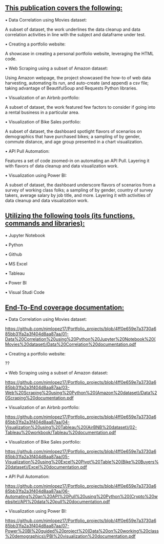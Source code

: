 ## <ins>This publication covers the following:<ins>

• Data Correlation using Movies dataset: 

A subset of dataset, the work underlines the data cleanup and data correlation activities in line with the subject and dataframe under test.

• Creating a portfolio website: 

A showcase in creating a personal portfolio website, leveraging the HTML code.

• Web Scraping using a subset of Amazon dataset:

Using Amazon webpage, the project showcased the how-to of web data harvesting, automating its run, 
and auto-create (and append) a csv file; taking advantage of BeautifulSoup and Requests Python libraries.

• Visualization of an Airbnb portfolio: 

A subset of dataset, the work featured few factors to consider if going into a rental business in a particular area.

• Visualization of Bike Sales portfolio: 

A subset of dataset, the dashboard spotlight flavors of scenarios on demographics that have purchased bikes; 
a sampling of by gender, commute distance, and age group presented in a chart visualization.

• API Pull Automation: 

Features a set of code zoomed-in on automating an API Pull. Layering it with flavors of data cleanup and data visualization work.

• Visualization using Power BI: 

A subset of dataset, the dashboard underscore flavors of scenarios from a survey of working class folks; a sampling of by gender, 
country of survey takers, average salary by job title, and more. Layering it with activities of data cleanup and data visualization work.

## <ins>Utilizing the following tools (its functions, commands and libraries):<ins>

• Jupyter Notebook 

• Python  

• Github  

• MS Excel

• Tableau

• Power BI

• Visual Studi Code

## <ins>End-To-End coverage documentation:<ins>

• Data Correlation using Movies dataset:  

https://github.com/njmlopez17/Portfolio_projects/blob/4ff0e659e7a3730a685bb31fa2a3f404d8aa87aa/01-Data%20Correlation%20using%20Python%20Jupyter%20Notebook%20(Movies%20dataset)/Data%20Correlation%20documentation.pdf

• Creating a portfolio website:

??

• Web Scraping using a subset of Amazon dataset:

https://github.com/njmlopez17/Portfolio_projects/blob/4ff0e659e7a3730a685bb31fa2a3f404d8aa87aa/03-Web%20Scraping%20using%20Python%20(Amazon%20dataset)/Data%20Scraping%20documentation.pdf

• Visualization of an Airbnb portfolio: 

https://github.com/njmlopez17/Portfolio_projects/blob/4ff0e659e7a3730a685bb31fa2a3f404d8aa87aa/04-Visualization%20using%20Tableau%20(AirBNB%20dataset)/02-Tableau%20workbook/Tableau%20documentation.pdf

• Visualization of Bike Sales portfolio: 

https://github.com/njmlopez17/Portfolio_projects/blob/4ff0e659e7a3730a685bb31fa2a3f404d8aa87aa/05-Visualization%20using%20Excel%20Pivot%20Table%20(Bike%20Buyers%20dataset)/Excel%20documentation.pdf

• API Pull Automation: 

https://github.com/njmlopez17/Portfolio_projects/blob/4ff0e659e7a3730a685bb31fa2a3f404d8aa87aa/06-Automating%20an%20API%20Pull%20using%20Python%20(Crypto%20website)/API%20data%20pull%20documentation.pdf

• Visualization using Power BI: 

https://github.com/njmlopez17/Portfolio_projects/blob/4ff0e659e7a3730a685bb31fa2a3f404d8aa87aa/07-Power%20BI%20guided%20project%20(Data%20on%20working%20class%20demographics)/PBI%20visualization%20documentation.pdf

